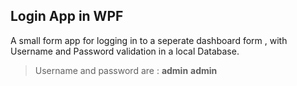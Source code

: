 ﻿## Login App in WPF 


A small form app for logging in to a seperate dashboard form ,
with Username and Password validation in a local Database.

> Username and password are :  **admin**  **admin** 










